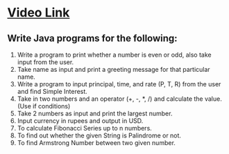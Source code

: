 # [Video Link](https://youtu.be/TAtrPoaJ7gc)

## Write Java programs for the following:

1. Write a program to print whether a number is even or odd, also take input from the user.
1. Take name as input and print a greeting message for that particular name.
1. Write a program to input principal, time, and rate (P, T, R) from the user and find Simple Interest.
1. Take in two numbers and an operator (+, -, *, /) and calculate the value. (Use if conditions)
1. Take 2 numbers as input and print the largest number.
1. Input currency in rupees and output in USD.
1. To calculate Fibonacci Series up to n numbers.
1. To find out whether the given String is Palindrome or not.
1. To find Armstrong Number between two given number.

